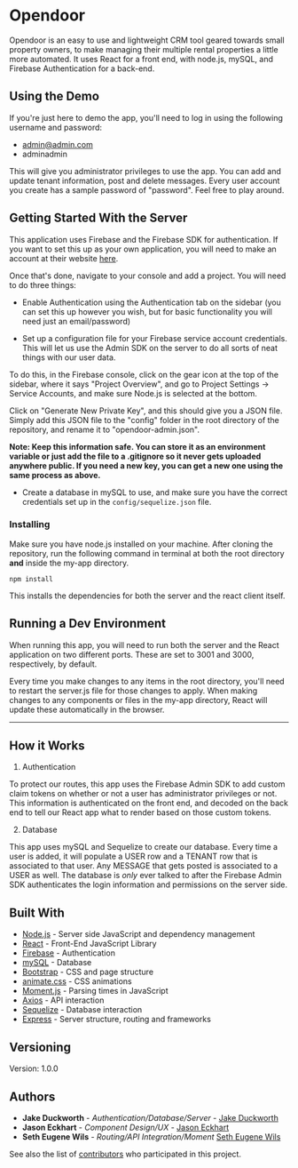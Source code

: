 # Opendoor

Opendoor is an easy to use and lightweight CRM tool geared towards small property owners, to make managing their multiple rental properties a little more automated. It uses React for a front end, with node.js, mySQL, and Firebase Authentication for a back-end.

## Using the Demo

If you're just here to demo the app, you'll need to log in using the following username and password:

* admin@admin.com
* adminadmin

This will give you administrator privileges to use the app. You can add and update tenant information, post and delete messages. Every user account you create has a sample password of "password". Feel free to play around.

## Getting Started With the Server

This application uses Firebase and the Firebase SDK for authentication. If you want to set this up as your own application, you will need to make an account at their website [here](https://firebase.google.com/). 

Once that's done, navigate to your console and add a project. You will need to do three things:

* Enable Authentication using the Authentication tab on the sidebar (you can set this up however you wish, but for basic functionality you will need just an email/password)


* Set up a configuration file for your Firebase service account credentials. This will let us use the Admin SDK on the server to do all sorts of neat things with our user data. 


To do this, in the Firebase console, click on the gear icon at the top of the sidebar, where it says "Project Overview", and go to Project Settings -> Service Accounts, and make sure Node.js is selected at the bottom.


Click on "Generate New Private Key", and this should give you a JSON file. Simply add this JSON file to the "config" folder in the root directory of the repository, and rename it to "opendoor-admin.json". 

<strong>Note: Keep this information safe. You can store it as an environment variable or just add the file to a .gitignore so it never gets uploaded anywhere public. If you need a new key, you can get a new one using the same process as above.</strong>

* Create a database in mySQL to use, and make sure you have the correct credentials set up in the ```config/sequelize.json``` file.


### Installing

Make sure you have node.js installed on your machine. After cloning the repository, run the following command in terminal at both the root directory <strong>and</strong> inside the my-app directory.

```npm install```

This installs the dependencies for both the server and the react client itself. 

## Running a Dev Environment

When running this app, you will need to run both the server and the React application on two different ports. These are set to 3001 and 3000, respectively, by default.

Every time you make changes to any items in the root directory, you'll need to restart the server.js file for those changes to apply. When making changes to any components or files in the my-app directory, React will update these automatically in the browser.

***

## How it Works

1. Authentication

To protect our routes, this app uses the Firebase Admin SDK to add custom claim tokens on whether or not a user has administrator privileges or not. This information is authenticated on the front end, and decoded on the back end to tell our React app what to render based on those custom tokens. 

2. Database

This app uses mySQL and Sequelize to create our database. Every time a user is added, it will populate a USER row and a TENANT row that is associated to that user. Any MESSAGE that gets posted is associated to a USER as well. The database is *only* ever talked to after the Firebase Admin SDK authenticates the login information and permissions on the server side. 



## Built With

* [Node.js](https://nodejs.org/en/) - Server side JavaScript and dependency management
* [React](https://reactjs.org/) - Front-End JavaScript Library
* [Firebase](https://firebase.google.com/) - Authentication
* [mySQL](https://www.mysql.com/) - Database
* [Bootstrap](https://getbootstrap.com/) - CSS and page structure
* [animate.css](https://daneden.github.io/animate.css/) - CSS animations
* [Moment.js](https://momentjs.com/) - Parsing times in JavaScript
* [Axios](https://github.com/axios/axios) - API interaction
* [Sequelize](http://docs.sequelizejs.com/) - Database interaction
* [Express](https://expressjs.com/) - Server structure, routing and frameworks


## Versioning

Version: 1.0.0

## Authors

* **Jake Duckworth** - *Authentication/Database/Server* - [Jake Duckworth](https://github.com/jakeD9)
* **Jason Eckhart** - *Component Design/UX* - [Jason Eckhart](https://github.com/Jeckhart582)
* **Seth Eugene Wils** - *Routing/API Integration/Moment* [Seth Eugene Wils](https://github.com/setheugene)

See also the list of [contributors](https://github.com/setheugene/opendoor/contributors) who participated in this project. 

